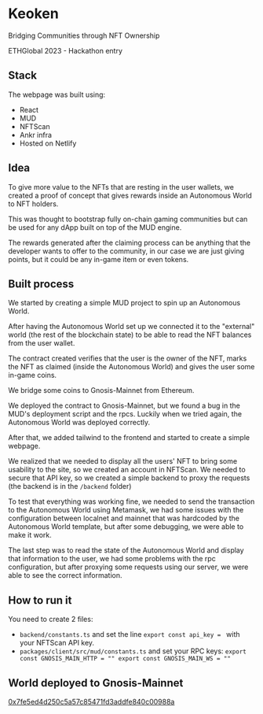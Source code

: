 # Keoken

Bridging Communities through NFT Ownership

ETHGlobal 2023 - Hackathon entry

## Stack

The webpage was built using:

- React
- MUD
- NFTScan
- Ankr infra
- Hosted on Netlify

## Idea

To give more value to the NFTs that are resting in the user wallets, we created a proof of concept that gives rewards inside an Autonomous World to NFT holders.

This was thought to bootstrap fully on-chain gaming communities but can be used for any dApp built on top of the MUD engine.

The rewards generated after the claiming process can be anything that the developer wants to offer to the community, in our case we are just giving points, but it could be any in-game item or even tokens.

## Built process

We started by creating a simple MUD project to spin up an Autonomous World.

After having the Autonomous World set up we connected it to the "external" world (the rest of the blockchain state) to be able to read the NFT balances from the user wallet.

The contract created verifies that the user is the owner of the NFT, marks the NFT as claimed (inside the Autonomous World) and gives the user some in-game coins.

We bridge some coins to Gnosis-Mainnet from Ethereum.

We deployed the contract to Gnosis-Mainnet, but we found a bug in the MUD's deployment script and the rpcs. Luckily when we tried again, the Autonomous World was deployed correctly.

After that, we added tailwind to the frontend and started to create a simple webpage.

We realized that we needed to display all the users' NFT to bring some usability to the site, so we created an account in NFTScan. We needed to secure that API key, so we created a simple backend to proxy the requests (the backend is in the `/backend` folder)

To test that everything was working fine, we needed to send the transaction to the Autonomous World using Metamask, we had some issues with the configuration between localnet and mainnet that was hardcoded by the Autonomous World template, but after some debugging, we were able to make it work.

The last step was to read the state of the Autonomous World and display that information to the user, we had some problems with the rpc configuration, but after proxying some requests using our server, we were able to see the correct information.

## How to run it

You need to create 2 files:

- `backend/constants.ts` and set the line `export const api_key = ` with your NFTScan API key.
- `packages/client/src/mud/constants.ts` and set your RPC keys:
  `export const GNOSIS_MAIN_HTTP = ""
export const GNOSIS_MAIN_WS = ""
`

## World deployed to Gnosis-Mainnet

[0x7fe5ed4d250c5a57c85471fd3addfe840c00988a](https://gnosisscan.io/address/0x7fe5ed4d250c5a57c85471fd3addfe840c00988a)
